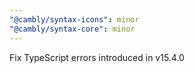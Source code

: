 ```yaml
---
"@cambly/syntax-icons": minor
"@cambly/syntax-core": minor
---
```


Fix TypeScript errors introduced in v15.4.0
